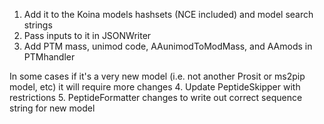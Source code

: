 1. Add it to the Koina models hashsets (NCE included) and model search strings
2. Pass inputs to it in JSONWriter
3. Add PTM mass, unimod code, AAunimodToModMass, and AAmods in PTMhandler

In some cases if it's a very new model (i.e. not another Prosit or ms2pip model, etc) it will require more changes
4. Update PeptideSkipper with restrictions
5. PeptideFormatter changes to write out correct sequence string for new model